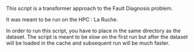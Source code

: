 This script is a transformer approach to the Fault Diagnosis problem.

It was meant to be run on the HPC : La Ruche.

In order to run this script, you have to place in the same directory as the dataset.
The script is meant to be slow on the first run but after the dataset will be loaded in the cache and subsequent run will be much faster.
